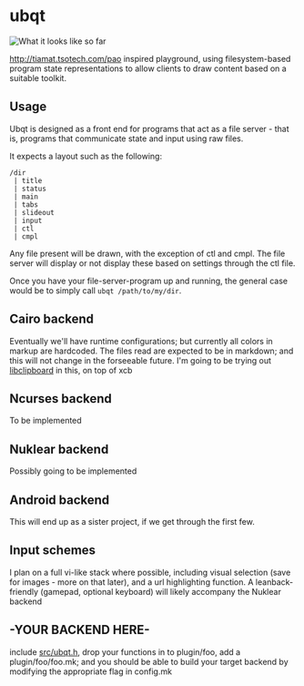 # ubqt
![What it looks like so far](https://pb.gehidore.net/GWfH.png)

http://tiamat.tsotech.com/pao inspired playground, using filesystem-based program state representations to allow clients to draw content based on a suitable toolkit. 

## Usage
Ubqt is designed as a front end for programs that act as a file server - that is, programs that communicate state and input using raw files.

It expects a layout such as the following:

```
/dir
 | title
 | status
 | main
 | tabs
 | slideout
 | input
 | ctl
 | cmpl
```

Any file present will be drawn, with the exception of ctl and cmpl. The file server will display or not display these based on settings through the ctl file.

Once you have your file-server-program up and running, the general case would be to simply call `ubqt /path/to/my/dir`.


## Cairo backend
Eventually we'll have runtime configurations; but currently all colors in markup are hardcoded.  The files read are expected to be in markdown; and this will not change in the forseeable future.
I'm going to be trying out [libclipboard](https://github.com/jtanx/libclipboard) in this, on top of xcb

## Ncurses backend
To be implemented

## Nuklear backend
Possibly going to be implemented

## Android backend
This will end up as a sister project, if we get through the first few.

## Input schemes
I plan on a full vi-like stack where possible, including visual selection (save for images - more on that later), and a url highlighting function.
A leanback-friendly (gamepad, optional keyboard) will likely accompany the Nuklear backend

## -YOUR BACKEND HERE-
include [src/ubqt.h](https://github.com/halfwit/ubqt/blob/master/src/ubqt.h), drop your functions in to plugin/foo, add a plugin/foo/foo.mk; and you should be able to build your target backend by modifying the appropriate flag in config.mk 

